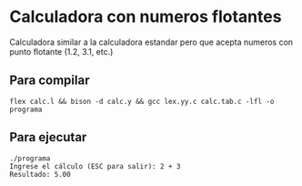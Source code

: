 # Calculadora con numeros flotantes

Calculadora similar a la calculadora estandar pero que acepta numeros con punto flotante (1.2, 3.1, etc.)


## Para compilar

```shell
flex calc.l && bison -d calc.y && gcc lex.yy.c calc.tab.c -lfl -o programa
```

## Para ejecutar

```shell
./programa 
Ingrese el cálculo (ESC para salir): 2 + 3
Resultado: 5.00
```
